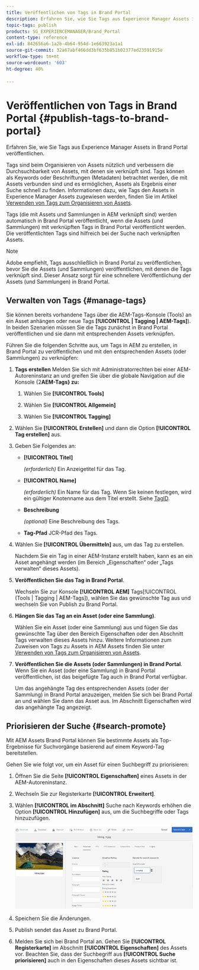 ```yaml
---
title: Veröffentlichen von Tags in Brand Portal
description: Erfahren Sie, wie Sie Tags aus Experience Manager Assets in Brand Portal veröffentlichen.
topic-tags: publish
products: SG_EXPERIENCEMANAGER/Brand_Portal
content-type: reference
exl-id: 842656a6-1a2b-4b64-954d-1e663923a1a1
source-git-commit: 32a67abf466dd3bf635b851b02377ed23591915e
workflow-type: tm+mt
source-wordcount: '603'
ht-degree: 40%

---
```


# Veröffentlichen von Tags in Brand Portal {#publish-tags-to-brand-portal}

Erfahren Sie, wie Sie Tags aus Experience Manager Assets in Brand Portal veröffentlichen.

Tags sind beim Organisieren von Assets nützlich und verbessern die Durchsuchbarkeit von Assets, mit denen sie verknüpft sind. Tags können als Keywords oder Beschriftungen (Metadaten) betrachtet werden, die mit Assets verbunden sind und es ermöglichen, Assets als Ergebnis einer Suche schnell zu finden. Informationen dazu, wie Tags den Assets in Experience Manager Assets zugewiesen werden, finden Sie im Artikel [Verwenden von Tags zum Organisieren von Assets](https://experienceleague.adobe.com/de/docs/experience-manager-65/content/assets/managing/organize-assets).

Tags (die mit Assets und Sammlungen in AEM verknüpft sind) werden automatisch in Brand Portal veröffentlicht, wenn die Assets (und Sammlungen) mit verknüpften Tags in Brand Portal veröffentlicht werden. Die veröffentlichten Tags sind hilfreich bei der Suche nach verknüpften Assets.

>[!NOTE]
>
>Adobe empfiehlt, Tags ausschließlich in Brand Portal zu veröffentlichen, bevor Sie die Assets (und Sammlungen) veröffentlichen, mit denen die Tags verknüpft sind. Dieser Ansatz sorgt für eine schnellere Veröffentlichung der Assets (und Sammlungen) in Brand Portal.

## Verwalten von Tags {#manage-tags}

Sie können bereits vorhandene Tags über die AEM-Tags-Konsole (Tools) an ein Asset anhängen oder neue Tags **[!UICONTROL | Tagging | AEM-Tags]**). In beiden Szenarien müssen Sie die Tags zunächst in Brand Portal veröffentlichen und sie dann mit entsprechenden Assets verknüpfen.

Führen Sie die folgenden Schritte aus, um Tags in AEM zu erstellen, in Brand Portal zu veröffentlichen und mit den entsprechenden Assets (oder Sammlungen) zu verknüpfen:

1. **Tags erstellen**
Melden Sie sich mit Administratorrechten bei einer AEM-Autoreninstanz an und greifen Sie über die globale Navigation auf die Konsole {2&#x200B;**AEM-Tags} zu:**

   1. Wählen Sie **[!UICONTROL Tools]**

   1. Wählen Sie **[!UICONTROL Allgemein]**

   1. Wählen Sie **[!UICONTROL Tagging]**

1. Wählen Sie **[!UICONTROL Erstellen]** und dann die Option **[!UICONTROL Tag erstellen]** aus.
1. Geben Sie Folgendes an:

   * **[!UICONTROL Titel]**

     *(erforderlich)* Ein Anzeigetitel für das Tag.
   * **[!UICONTROL Name]**

     *(erforderlich)* Ein Name für das Tag. Wenn Sie keinen festlegen, wird ein gültiger Knotenname aus dem Titel erstellt. Siehe [TagID](https://experienceleague.adobe.com/de/docs/experience-manager-65/content/implementing/developing/platform/tagging/framework).
   * **Beschreibung**

     *(optional)* Eine Beschreibung des Tags.
   * **Tag-Pfad** JCR-Pfad des Tags.

1. Wählen Sie **[!UICONTROL Übermitteln]** aus, um das Tag zu erstellen.

   Nachdem Sie ein Tag in einer AEM-Instanz erstellt haben, kann es an ein Asset angehängt werden (im Bereich „Eigenschaften“ oder „Tags verwalten“ dieses Assets).

1. **Veröffentlichen Sie das Tag in Brand Portal**.

   Wechseln Sie zur Konsole **[!UICONTROL AEM]** Tags[!UICONTROL &#x200B; (Tools | Tagging | AEM-Tags]), wählen Sie das gewünschte Tag aus und wechseln Sie von Publish zu Brand Portal.

1. **Hängen Sie das Tag an ein Asset (oder eine Sammlung)**.

   Wählen Sie ein Asset (oder eine Sammlung) aus und fügen Sie das gewünschte Tag über den Bereich Eigenschaften oder den Abschnitt Tags verwalten dieses Assets hinzu. Weitere Informationen zum Zuweisen von Tags zu Assets in AEM Assets finden Sie unter [Verwenden von Tags zum Organisieren von Assets](https://experienceleague.adobe.com/de/docs/experience-manager-65/content/assets/managing/organize-assets).

1. **Veröffentlichen Sie die Assets (oder Sammlungen) in Brand Portal**.\
   Wenn Sie ein Asset (oder eine Sammlung) in Brand Portal veröffentlichen, ist das beigefügte Tag auch in Brand Portal verfügbar.

   Um das angehängte Tag des entsprechenden Assets (oder der Sammlung) in Brand Portal anzuzeigen, melden Sie sich bei Brand Portal an und wählen Sie dann das Asset aus. Im Abschnitt Eigenschaften wird das angehängte Tag angezeigt.

## Priorisieren der Suche {#search-promote}

Mit AEM Assets Brand Portal können Sie bestimmte Assets als Top-Ergebnisse für Suchvorgänge basierend auf einem Keyword-Tag bereitstellen.

Gehen Sie wie folgt vor, um ein Asset für einen Suchbegriff zu priorisieren:

1. Öffnen Sie die Seite **[!UICONTROL Eigenschaften]** eines Assets in der AEM-Autoreninstanz.
1. Wechseln Sie zur Registerkarte **[!UICONTROL Erweitert]**.
1. Wählen **[!UICONTROL im Abschnitt]** Suche nach Keywords erhöhen **&#x200B;**&#x200B;die Option **[!UICONTROL Hinzufügen]** aus, um die Suchbegriffe oder Tags hinzuzufügen.

   ![](assets/search-promote.png)

1. Speichern Sie die Änderungen.
1. Publish sendet das Asset zu Brand Portal.
1. Melden Sie sich bei Brand Portal an. Gehen Sie **[!UICONTROL Registerkarte]** im Abschnitt **[!UICONTROL Eigenschaften]** des Assets vor.
Beachten Sie, dass der Suchbegriff aus **[!UICONTROL Suche priorisieren]** auch in den Eigenschaften dieses Assets sichtbar ist.
